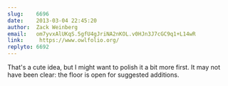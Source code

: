 ```yaml
---
slug:    6696
date:    2013-03-04 22:45:20
author:  Zack Weinberg
email:   om7yvxAlUKqS.5gfU4gJriNA2nKOL.v0HJn3J7cGC9q1+L14wR
link:     https://www.owlfolio.org/
replyto: 6692
---
```


That's a cute idea, but I might want to polish it a bit more first.
It may not have been clear: the floor is open for suggested additions.
